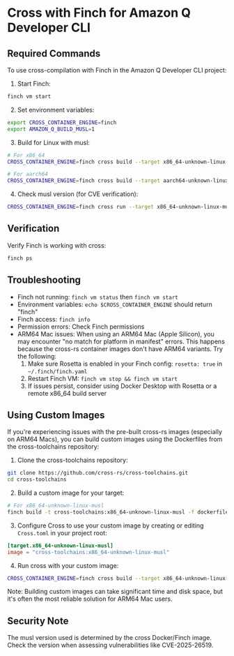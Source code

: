 # Cross with Finch for Amazon Q Developer CLI

## Required Commands

To use cross-compilation with Finch in the Amazon Q Developer CLI project:

1. Start Finch:
```bash
finch vm start
```

2. Set environment variables:
```bash
export CROSS_CONTAINER_ENGINE=finch
export AMAZON_Q_BUILD_MUSL=1
```

3. Build for Linux with musl:
```bash
# For x86_64
CROSS_CONTAINER_ENGINE=finch cross build --target x86_64-unknown-linux-musl

# For aarch64
CROSS_CONTAINER_ENGINE=finch cross build --target aarch64-unknown-linux-musl
```

4. Check musl version (for CVE verification):
```bash
CROSS_CONTAINER_ENGINE=finch cross run --target x86_64-unknown-linux-musl -- sh -c "musl-gcc --version || echo 'musl-gcc not found'"
```

## Verification

Verify Finch is working with cross:
```bash
finch ps
```

## Troubleshooting

- Finch not running: `finch vm status` then `finch vm start`
- Environment variables: `echo $CROSS_CONTAINER_ENGINE` should return "finch"
- Finch access: `finch info`
- Permission errors: Check Finch permissions
- ARM64 Mac issues: When using an ARM64 Mac (Apple Silicon), you may encounter "no match for platform in manifest" errors. This happens because the cross-rs container images don't have ARM64 variants. Try the following:
  1. Make sure Rosetta is enabled in your Finch config: `rosetta: true` in `~/.finch/finch.yaml`
  2. Restart Finch VM: `finch vm stop && finch vm start`
  3. If issues persist, consider using Docker Desktop with Rosetta or a remote x86_64 build server

## Using Custom Images

If you're experiencing issues with the pre-built cross-rs images (especially on ARM64 Macs), you can build custom images using the Dockerfiles from the cross-toolchains repository:

1. Clone the cross-toolchains repository:
```bash
git clone https://github.com/cross-rs/cross-toolchains.git
cd cross-toolchains
```

2. Build a custom image for your target:
```bash
# For x86_64-unknown-linux-musl
finch build -t cross-toolchains:x86_64-unknown-linux-musl -f dockerfiles/linux-musl/x86_64.Dockerfile .
```

3. Configure Cross to use your custom image by creating or editing `Cross.toml` in your project root:
```toml
[target.x86_64-unknown-linux-musl]
image = "cross-toolchains:x86_64-unknown-linux-musl"
```

4. Run cross with your custom image:
```bash
CROSS_CONTAINER_ENGINE=finch cross build --target x86_64-unknown-linux-musl
```

Note: Building custom images can take significant time and disk space, but it's often the most reliable solution for ARM64 Mac users.

## Security Note

The musl version used is determined by the cross Docker/Finch image. Check the version when assessing vulnerabilities like CVE-2025-26519.
